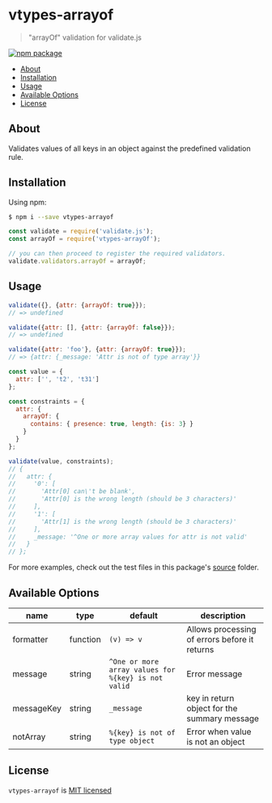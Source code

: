 # vtypes-arrayof

> "arrayOf" validation for validate.js

[![npm package][npm-badge]][npm-link]

- [About](#about)
- [Installation](#installation)
- [Usage](#usage)
- [Available Options](#available-options)
- [License](#license)

## About

Validates values of all keys in an object against the predefined validation rule.

## Installation

Using npm:

```sh
$ npm i --save vtypes-arrayof
```

```js
const validate = require('validate.js');
const arrayOf = require('vtypes-arrayOf');

// you can then proceed to register the required validators.
validate.validators.arrayOf = arrayOf;
```

## Usage

```js
validate({}, {attr: {arrayOf: true}});
// => undefined

validate({attr: [], {attr: {arrayOf: false}});
// => undefined

validate({attr: 'foo'}, {attr: {arrayOf: true}});
// => {attr: {_message: 'Attr is not of type array'}}
```

```js
const value = {
  attr: ['', 't2', 't31']
};

const constraints = {
  attr: {
    arrayOf: {
      contains: { presence: true, length: {is: 3} }
    }
  }
};

validate(value, constraints);
// {
//   attr: {
//     '0': [
//       'Attr[0] can\'t be blank',
//       'Attr[0] is the wrong length (should be 3 characters)'
//     ],
//     '1': [
//       'Attr[1] is the wrong length (should be 3 characters)'
//     ],
//     _message: '^One or more array values for attr is not valid'
//   }
// };

```

For more examples, check out the test files in this package's [source][src] folder.

## Available Options

| name       | type     | default                                             | description                                   |
| ---------- | -------- | --------------------------------------------------- | --------------------------------------------- |
| formatter  | function | `(v) => v`                                          | Allows processing of errors before it returns |
| message    | string   | `^One or more array values for %{key} is not valid` | Error message                                 |
| messageKey | string   | `_message`                                          | key in return object for the summary message  |
| notArray   | string   | `%{key} is not of type object`                      | Error when value is not an object             |

## License

`vtypes-arrayof` is [MIT licensed][license]

[npm-badge]: https://img.shields.io/npm/v/vtypes-arrayof.svg?style=flat-square
[npm-link]: https://www.npmjs.com/package/vtypes-arrayof
[repository]: https://github.com/yeojz/vtypes
[license]: https://github.com/yeojz/vtypes/blob/master/LICENSE
[src]: https://github.com/yeojz/vtypes/tree/master/packages/vtypes-arrayof/src
